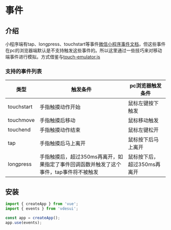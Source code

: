 # 事件

##  介绍
小程序端有tap、longpress、touchstart等事件[微信小程序事件文档](https://developers.weixin.qq.com/miniprogram/dev/framework/view/wxml/event.html#%E4%BA%8B%E4%BB%B6%E5%88%86%E7%B1%BB)，但这些事件在pc的浏览器端默认是不支持触发这些事件的。所以这里通过一些技巧来对移动端事件进行模拟。方式借鉴与[touch-emulator.js](https://github.com/hammerjs/touchemulator)

### 支持的事件列表

| 类型       | 触发条件                                                                               | pc浏览器触发条件            |
| ---------- | -------------------------------------------------------------------------------------- | --------------------------- |
| touchstart | 手指触摸动作开始                                                                       | 鼠标左键按下触发            |
| touchmove  | 手指触摸后移动                                                                         | 鼠标移动触发                |
| touchend   | 手指触摸动作结束                                                                       | 鼠标左键松开                |
| tap        | 手指触摸后马上离开                                                                     | 鼠标按下后马上离开          |
| longpress  | 手指触摸后，超过350ms再离开，如果指定了事件回调函数并触发了这个事件，tap事件将不被触发 | 鼠标按下后，超过350ms再离开 |

## 安装
```js
import { createApp } from 'vue';
import { events } from 'vdesui';

const app = createApp();
app.use(events);

```
